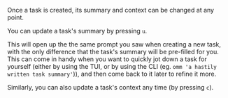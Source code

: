 Once a task is created, its summary and context can be changed at any point.

You can update a task's summary by pressing `u`.

This will open up the the same prompt you saw when creating a new task, with the
only difference that the task's summary will be pre-filled for you. This can
come in handy when you want to quickly jot down a task for yourself (either by
using the TUI, or by using the CLI (eg. `omm 'a hastily written task
summary'`)), and then come back to it later to refine it more.

Similarly, you can also update a task's context any time (by pressing `c`).

